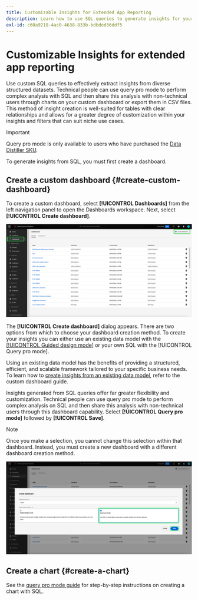 ```yaml
---
title: Customizable Insights for Extended App Reporting
description: Learn how to use SQL queries to generate insights for your custom dashboards.
exl-id: c60a9218-4ac0-4638-833b-bdbded36ddf5
---
```

# Customizable Insights for extended app reporting

Use custom SQL queries to effectively extract insights from diverse structured datasets. Technical people can use query pro mode to perform complex analysis with SQL and then share this analysis with non-technical users through charts on your custom dashboard or export them in CSV files. This method of insight creation is well-suited for tables with clear relationships and allows for a greater degree of customization within your insights and filters that can suit niche use cases. 

>[!IMPORTANT]
>
>Query pro mode is only available to users who have purchased the [Data Distiller SKU](../../../query-service/data-distiller/overview.md).

To generate insights from SQL, you must first create a dashboard.

## Create a custom dashboard {#create-custom-dashboard}

To create a custom dashboard, select **[!UICONTROL Dashboards]** from the left navigation panel to open the Dashboards workspace. Next, select **[!UICONTROL Create dashboard]**.

![The Dashboard inventory with Create dashboard highlighted.](../../images/customizable-insights/create-dashboard.png)

The **[!UICONTROL Create dashboard]** dialog appears. There are two options from which to choose your dashboard creation method. To create your insights you can either use an existing data model with the [[!UICONTROL Guided design mode]](../../user-defined-dashboards.md) or your own SQL with the [!UICONTROL Query pro mode]. 

<!-- Maybe reference Guided design mode in other places on UDD doc. -->

Using an existing data model has the benefits of providing a structured, efficient, and scalable framework tailored to your specific business needs. To learn how to [create insights from an existing data model](../../user-defined-dashboards.md#create-widget), refer to the custom dashboard guide.

Insights generated from SQL queries offer far greater flexibility and customization. Technical people can use query pro mode to perform complex analysis on SQL and then share this analysis with non-technical users through this dashboard capability. Select **[!UICONTROL Query pro mode]** followed by **[!UICONTROL Save]**.

>[!NOTE]
>
>Once you make a selection, you cannot change this selection within that dashboard. Instead, you must create a new dashboard with a different dashboard creation method.

![The [!UICONTROL Create dashboard] dialog with Query pro mode and Save highlighted.](../../images/customizable-insights/query-pro-mode.png)

## Create a chart {#create-a-chart}

See the [query pro mode guide](./query-pro-mode.md) for step-by-step instructions on creating a chart with SQL.
